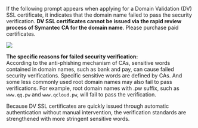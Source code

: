 If the following prompt appears when applying for a Domain Validation (DV) SSL certificate, it indicates that the domain name failed to pass the security verification. **DV SSL certificates cannot be issued via the rapid review process of Symantec CA for the domain name**. Please purchase paid certificates.

![](https://mc.qcloudimg.com/static/img/25451d24cf3c717454830a44925642ec/1.png)

__The specific reasons for failed security verification:__<br/>
According to the anti-phishing mechanism of CAs, sensitive words contained in domain names, such as bank and pay, can cause failed security verifications. Specific sensitive words are defined by CAs. And some less commonly used root domain names may also fail to pass verifications. For example, root domain names with .pw suffix, such as `www.qq.pw` and `www.qcloud.pw`, will fail to pass the verification.

Because DV SSL certificates are quickly issued through automatic authentication without manual intervention, the verification standards are strengthened with more stringent sensitive words.

